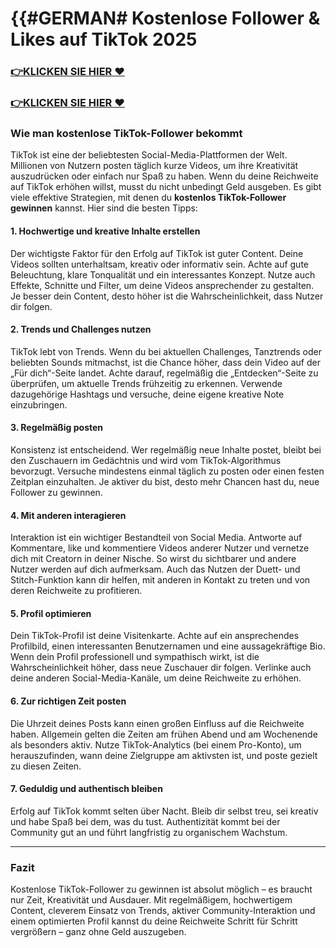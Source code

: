 # **{{#GERMAN# Kostenlose Follower & Likes auf TikTok 2025**


### [👉KLICKEN SIE HIER ♥](https://lookerstudio.google.com/s/tDXq_W9LygI)

### [👉KLICKEN SIE HIER ♥](https://lookerstudio.google.com/s/tDXq_W9LygI)

### Wie man kostenlose TikTok-Follower bekommt

TikTok ist eine der beliebtesten Social-Media-Plattformen der Welt. Millionen von Nutzern posten täglich kurze Videos, um ihre Kreativität auszudrücken oder einfach nur Spaß zu haben. Wenn du deine Reichweite auf TikTok erhöhen willst, musst du nicht unbedingt Geld ausgeben. Es gibt viele effektive Strategien, mit denen du **kostenlos TikTok-Follower gewinnen** kannst. Hier sind die besten Tipps:

#### 1. **Hochwertige und kreative Inhalte erstellen**

Der wichtigste Faktor für den Erfolg auf TikTok ist guter Content. Deine Videos sollten unterhaltsam, kreativ oder informativ sein. Achte auf gute Beleuchtung, klare Tonqualität und ein interessantes Konzept. Nutze auch Effekte, Schnitte und Filter, um deine Videos ansprechender zu gestalten. Je besser dein Content, desto höher ist die Wahrscheinlichkeit, dass Nutzer dir folgen.

#### 2. **Trends und Challenges nutzen**

TikTok lebt von Trends. Wenn du bei aktuellen Challenges, Tanztrends oder beliebten Sounds mitmachst, ist die Chance höher, dass dein Video auf der „Für dich“-Seite landet. Achte darauf, regelmäßig die „Entdecken“-Seite zu überprüfen, um aktuelle Trends frühzeitig zu erkennen. Verwende dazugehörige Hashtags und versuche, deine eigene kreative Note einzubringen.

#### 3. **Regelmäßig posten**

Konsistenz ist entscheidend. Wer regelmäßig neue Inhalte postet, bleibt bei den Zuschauern im Gedächtnis und wird vom TikTok-Algorithmus bevorzugt. Versuche mindestens einmal täglich zu posten oder einen festen Zeitplan einzuhalten. Je aktiver du bist, desto mehr Chancen hast du, neue Follower zu gewinnen.

#### 4. **Mit anderen interagieren**

Interaktion ist ein wichtiger Bestandteil von Social Media. Antworte auf Kommentare, like und kommentiere Videos anderer Nutzer und vernetze dich mit Creatorn in deiner Nische. So wirst du sichtbarer und andere Nutzer werden auf dich aufmerksam. Auch das Nutzen der Duett- und Stitch-Funktion kann dir helfen, mit anderen in Kontakt zu treten und von deren Reichweite zu profitieren.

#### 5. **Profil optimieren**

Dein TikTok-Profil ist deine Visitenkarte. Achte auf ein ansprechendes Profilbild, einen interessanten Benutzernamen und eine aussagekräftige Bio. Wenn dein Profil professionell und sympathisch wirkt, ist die Wahrscheinlichkeit höher, dass neue Zuschauer dir folgen. Verlinke auch deine anderen Social-Media-Kanäle, um deine Reichweite zu erhöhen.

#### 6. **Zur richtigen Zeit posten**

Die Uhrzeit deines Posts kann einen großen Einfluss auf die Reichweite haben. Allgemein gelten die Zeiten am frühen Abend und am Wochenende als besonders aktiv. Nutze TikTok-Analytics (bei einem Pro-Konto), um herauszufinden, wann deine Zielgruppe am aktivsten ist, und poste gezielt zu diesen Zeiten.

#### 7. **Geduldig und authentisch bleiben**

Erfolg auf TikTok kommt selten über Nacht. Bleib dir selbst treu, sei kreativ und habe Spaß bei dem, was du tust. Authentizität kommt bei der Community gut an und führt langfristig zu organischem Wachstum.

---

### Fazit

Kostenlose TikTok-Follower zu gewinnen ist absolut möglich – es braucht nur Zeit, Kreativität und Ausdauer. Mit regelmäßigem, hochwertigem Content, cleverem Einsatz von Trends, aktiver Community-Interaktion und einem optimierten Profil kannst du deine Reichweite Schritt für Schritt vergrößern – ganz ohne Geld auszugeben.
